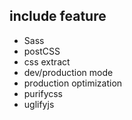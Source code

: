 ## include feature
- Sass
- postCSS
- css extract
- dev/production mode
- production optimization
- purifycss
- uglifyjs
